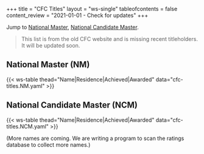 +++
title = "CFC Titles"
layout = "ws-single"
tableofcontents = false
content_review = "2021-01-01 - Check for updates"
+++

Jump to [National Master](#national-master-nm), [National Candidate Master](#national-candidate-master-ncm).

> This list is from the old CFC website and is missing recent titleholders.
> It will be updated soon.

## National Master (NM)
{{< ws-table thead="Name|Residence|Achieved|Awarded" data="cfc-titles.NM.yaml" >}}

## National Candidate Master (NCM)
{{< ws-table thead="Name|Residence|Achieved|Awarded" data="cfc-titles.NCM.yaml" >}}

(More names are coming. We are writing a program to scan the ratings database to collect more names.)
